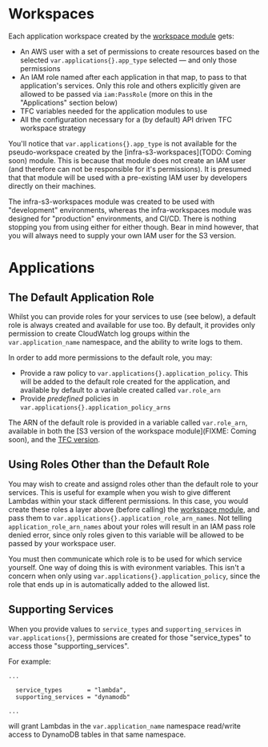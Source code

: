 # Workspaces

Each application workspace created by the [workspace module](https://github.com/GuidionOps/terraform-tfe-infra-workspaces/) gets:

- An AWS user with a set of permissions to create resources based on the selected `var.applications{}.app_type` selected — and only those permissions
- An IAM role named after each application in that map, to pass to that application's services. Only this role and others explicitly given are allowed to be passed via `iam:PassRole` (more on this in the "Applications" section below)
- TFC variables needed for the application modules to use
- All the configuration necessary for a (by default) API driven TFC workspace strategy

You'll notice that `var.applications{}.app_type` is not available for the pseudo-workspace created by the [infra-s3-workspaces](TODO: Coming soon) module. This is because that module does not create an IAM user (and therefore can not be responsible for it's permissions). It is presumed that that module will be used with a pre-existing IAM user by developers directly on their machines.

The infra-s3-workspaces module was created to be used with "development" environments, whereas the infra-workspaces module was designed for "production" environments, and CI/CD. There is nothing stopping you from using either for either though. Bear in mind however, that you will always need to supply your own IAM user for the S3 version.

# Applications

## The Default Application Role

Whilst you can provide roles for your services to use (see below), a default role is always created and available for use too. By default, it provides only permission to create CloudWatch log groups within the `var.application_name` namespace, and the ability to write logs to them.

In order to add more permissions to the default role, you may:

- Provide a raw policy to `var.applications{}.application_policy`. This will be added to the default role created for the application, and available by default to a variable created called `var.role_arn`
- Provide _predefined_ policies in `var.applications{}.application_policy_arns`

The ARN of the default role is provided in a variable called `var.role_arn`, available in both the [S3 version of the workspace module](FIXME: Coming soon), and the [TFC version](https://github.com/guidion-digital/terraform-tfe-infra-workspaces).

## Using Roles Other than the Default Role

You may wish to create and assignd roles other than the default role to your services. This is useful for example when you wish to give different Lambdas within your stack different permissions. In this case, you would create these roles a layer above (before calling) the [workspace module](https://github.com/guidion-digital/terraform-tfe-infra-workspaces), and pass them to `var.applications{}.application_role_arn_names`. Not telling `application_role_arn_names` about your roles will result in an IAM pass role denied error, since only roles given to this variable will be allowed to be passed by your workspace user.

You must then communicate which role is to be used for which service yourself. One way of doing this is with evironment variables. This isn't a concern when only using `var.applications{}.application_policy`, since the role that ends up in is automatically added to the allowed list.

## Supporting Services

When you provide values to `service_types` and `supporting_services` in `var.applications{}`, permissions are created for those "service_types" to access those "supporting_services".

For example:

```hcl
...

  service_types       = "lambda",
  supporting_services = "dynamodb"

...
```

will grant Lambdas in the `var.application_name` namespace read/write access to DynamoDB tables in that same namespace.

